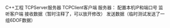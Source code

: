 C++工程
TCPServer服务器
TCPClient客户端
服务器：
  配置本机IP和端口号
  监听客户端
  接收数据（暂时注释了，可以放开修改）
  发送数据（临时测试发送了一组6DOF数据）
